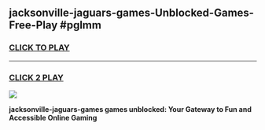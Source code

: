 
## jacksonville-jaguars-games-Unblocked-Games-Free-Play #pglmm
<h3>
<a href="https://us.freeplayer.one?title=jacksonville-jaguars-games&ref=9M">CLICK TO PLAY</a></h3>
<hr>

<h3>
<a href="https://us.freeplayer.one?title=jacksonville-jaguars-games&ref=9M">CLICK 2 PLAY</a>
  
</h3>

<a href="https://us.freeplayer.one?title=jacksonville-jaguars-games&ref=9M"><img src="https://clearcache.store/games.png"></a>


**jacksonville-jaguars-games games unblocked: Your Gateway to Fun and Accessible Online Gaming**
